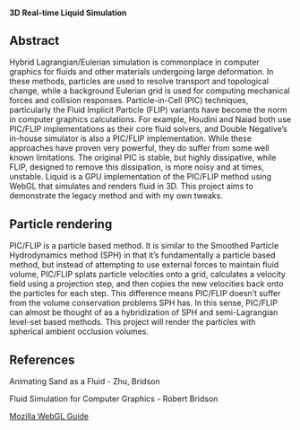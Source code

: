 #### 3D Real-time Liquid Simulation

## Abstract

Hybrid Lagrangian/Eulerian simulation is commonplace in computer graphics for fluids and other materials undergoing large deformation. In these methods, particles are used to resolve transport and topological change, while a background Eulerian grid is used for computing mechanical forces and collision responses. Particle-in-Cell (PIC) techniques, particularly the Fluid Implicit Particle (FLIP) variants have become the norm in computer graphics calculations. For example, Houdini and Naiad both use PIC/FLIP implementations as their core fluid solvers, and Double Negative’s in-house simulator is also a PIC/FLIP implementation. While these approaches have proven very powerful, they do suffer from some well known limitations. The original PIC is stable, but highly dissipative, while FLIP, designed to remove this dissipation, is more noisy and at times, unstable. Liquid is a GPU implementation of the PIC/FLIP method using WebGL that simulates and renders fluid in 3D. This project aims to demonstrate the legacy method and with my own tweaks.

## Particle rendering

PIC/FLIP is a particle based method. It is similar to the Smoothed Particle Hydrodynamics method (SPH) in that it’s fundamentally a particle based method, but instead of attempting to use external forces to maintain fluid volume, PIC/FLIP splats particle velocities onto a grid, calculates a velocity field using a projection step, and then copies the new velocities back onto the particles for each step. This difference means PIC/FLIP doesn’t suffer from the volume conservation problems SPH has. In this sense, PIC/FLIP can almost be thought of as a hybridization of SPH and semi-Lagrangian level-set based methods. This project will render the particles with spherical ambient occlusion volumes.

## References

Animating Sand as a Fluid - Zhu, Bridson

Fluid Simulation for Computer Graphics - Robert Bridson

[Mozilla WebGL Guide](https://developer.mozilla.org/en-US/docs/Web/API/WebGL_API)
